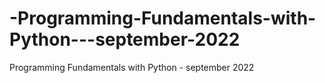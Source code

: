 # -Programming-Fundamentals-with-Python---september-2022
 Programming Fundamentals with Python - september 2022
